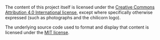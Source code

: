 
The content of this project itself is licensed under the
[Creative Commons Attribution 4.0 International license](https://creativecommons.org/licenses/by/4.0/),
except where specifically otherwise expressed (such as photographs and the chilicorn logo). 

The underlying source code used to format and display that content
is licensed under the [MIT license](http://opensource.org/licenses/mit-license.php).
